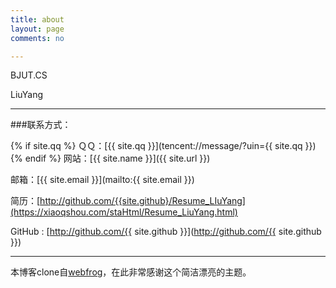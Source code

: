 ```yaml
---
title: about
layout: page
comments: no

---
```


BJUT.CS

LiuYang





---

###联系方式：

{% if site.qq %}
ＱＱ：[{{ site.qq }}](tencent://message/?uin={{ site.qq }})
{% endif %}
网站：[{{ site.name }}]({{ site.url }})

邮箱：[{{ site.email }}](mailto:{{ site.email }})

简历：[http://github.com/{{site.github}/Resume_LIuYang](https://xiaoqshou.com/staHtml/Resume_LiuYang.html)



GitHub : [http://github.com/{{ site.github }}](http://github.com/{{ site.github }})

----


本博客clone自[webfrog](https://github.com/webfrogs/webfrogs.github.com)，在此非常感谢这个简洁漂亮的主题。

